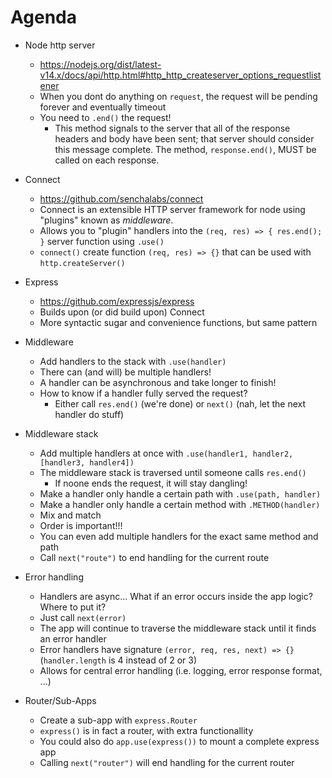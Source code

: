 # Agenda

- Node http server
	- https://nodejs.org/dist/latest-v14.x/docs/api/http.html#http_http_createserver_options_requestlistener
	- When you dont do anything on `request`, the request will be pending forever and eventually timeout
	- You need to `.end()` the request!
		- This method signals to the server that all of the response headers and body have been sent; that server should consider this message complete. The method, `response.end()`, MUST be called on each response.

- Connect
	- https://github.com/senchalabs/connect
	- Connect is an extensible HTTP server framework for node using "plugins" known as _middleware_.
	- Allows you to "plugin" handlers into the `(req, res) => { res.end(); }` server function using `.use()`
	- `connect()` create function `(req, res) => {}` that can be used with `http.createServer()`

- Express
	- https://github.com/expressjs/express
	- Builds upon (or did build upon) Connect
	- More syntactic sugar and convenience functions, but same pattern

- Middleware
	- Add handlers to the stack with `.use(handler)`
	- There can (and will) be multiple handlers!
	- A handler can be asynchronous and take longer to finish!
	- How to know if a handler fully served the request?
		- Either call `res.end()` (we're done) or `next()` (nah, let the next handler do stuff)

- Middleware stack
	- Add multiple handlers at once with `.use(handler1, handler2, [handler3, handler4])`
	- The middleware stack is traversed until someone calls `res.end()`
		- If noone ends the request, it will stay dangling!
	- Make a handler only handle a certain path with `.use(path, handler)`
	- Make a handler only handle a certain method with `.METHOD(handler)`
	- Mix and match
	- Order is important!!!
	- You can even add multiple handlers for the exact same method and path
	- Call `next("route")` to end handling for the current route

- Error handling
	- Handlers are async... What if an error occurs inside the app logic? Where to put it?
	- Just call `next(error)`
	- The app will continue to traverse the middleware stack until it finds an error handler
	- Error handlers have signature `(error, req, res, next) => {}` (`handler.length` is 4 instead of 2 or 3)
	- Allows for central error handling (i.e. logging, error response format, ...)

- Router/Sub-Apps
	- Create a sub-app with `express.Router`
	- `express()` is in fact a router, with extra functionallity
	- You could also do `app.use(express())` to mount a complete express app
	- Calling `next("router")` will end handling for the current router
